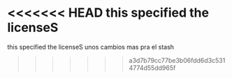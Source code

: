<<<<<<< HEAD
this specified the licenseS
=======
this specified the licenseS
unos cambios mas pra el stash
>>>>>>> a3d7b79cc77be3b06fdd6d3c5314774d55dd965f
